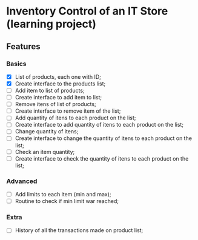 # Inventory Control of an IT Store (learning project)

## Features

### Basics
- [x] List of products, each one with ID;
- [x] Create interface to the products list;
- [ ] Add item to list of products;
- [ ] Create interface to add item to list;
- [ ] Remove itens of list of products;
- [ ] Create interface to remove item of the list;
- [ ] Add quantity of itens to each product on the list;
- [ ] Create interface to add quantity of itens to each product on the list;
- [ ] Change quantity of itens;
- [ ] Create interface to change the quantity of itens to each product on the list;
- [ ] Check an item quantity;
- [ ] Create interface to check the quantity of itens to each product on the list;

### Advanced
- [ ] Add limits to each item (min and max);
- [ ] Routine to check if min limit war reached;

### Extra
- [ ] History of all the transactions made on product list;

